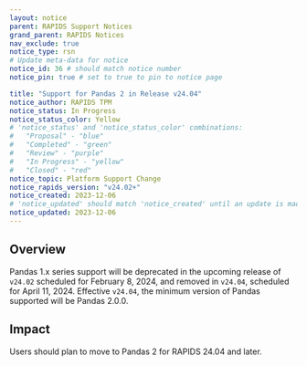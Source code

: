 ```yaml
---
layout: notice
parent: RAPIDS Support Notices
grand_parent: RAPIDS Notices
nav_exclude: true
notice_type: rsn
# Update meta-data for notice
notice_id: 36 # should match notice number
notice_pin: true # set to true to pin to notice page

title: "Support for Pandas 2 in Release v24.04"
notice_author: RAPIDS TPM
notice_status: In Progress
notice_status_color: Yellow
# 'notice_status' and 'notice_status_color' combinations:
#   "Proposal" - "blue"
#   "Completed" - "green"
#   "Review" - "purple"
#   "In Progress" - "yellow"
#   "Closed" - "red"
notice_topic: Platform Support Change
notice_rapids_version: "v24.02+"
notice_created: 2023-12-06
# 'notice_updated' should match 'notice_created' until an update is made
notice_updated: 2023-12-06
---
```


## Overview

Pandas 1.x series support will be deprecated in the upcoming release of `v24.02` scheduled for February 8, 2024, and removed in `v24.04`, scheduled for April 11, 2024. Effective `v24.04`, the minimum version of Pandas supported will be Pandas 2.0.0. 



## Impact

Users should plan to move to Pandas 2 for RAPIDS 24.04 and later. 


